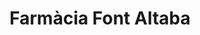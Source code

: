 ---
title: "Farmàcia Font Altaba"
url: /canovelles/farmacia-font-altaba/
shop: suministros médicos
---